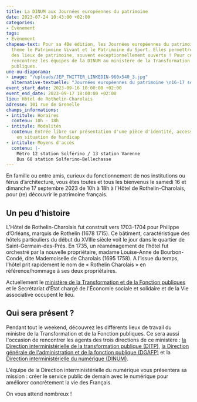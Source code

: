 ```yaml
---
title: La DINUM aux Journées européennes du patrimoine
date: 2023-07-24 10:43:00 +02:00
categories:
- Évènement
tags:
- Évènement
chapeau-text: Pour sa 40e édition, les Journées européennes du patrimoine auront pour
  thème le Patrimoine Vivant et le Patrimoine du Sport. Elles permettront de visiter
  des lieux de patrimoine, souvent exceptionnellement ouverts ! Pour cette occasion,
  rencontrez les équipes de la DINUM au ministère de la Transformation et de la Fonction
  publiques.
une-ou-diaporama:
- image: "/uploads/JEP_TWITTER_LINKEDIN-960x540_3.jpg"
  alternative-textuelle: "Journées européennes du patrimoine \n16-17 septembre 2023"
event_start_date: 2023-09-16 10:00:00 +02:00
event_end_date: 2023-09-17 18:00:00 +02:00
lieu: Hôtel de Rothelin-Charolais
adresse: 101 rue de Grenelle
champs_informations:
- intitule: Horaires
  contenu: 10h - 18h
- intitule: Modalités
  contenu: Entrée libre sur présentation d'une pièce d'identité, accessible aux personnes
    en situation de handicap
- intitule: Moyens d'accès
  contenu: |-
    Métro 12 station Solférino / 13 station Varenne
    Bus 68 station Solferino-Bellechasse
---
```


En famille ou entre amis, curieux du fonctionnement de nos institutions ou férus d’architecture, vous êtes toutes et tous les bienvenus le samedi 16 et dimanche 17 septembre 2023 de 10h à 18h à l’Hôtel de Rothelin-Charolais, pour (re) découvrir le patrimoine français.

## Un peu d’histoire

L’Hôtel de Rothelin-Charolais fut construit vers 1703-1704 pour Philippe d’Orléans, marquis de Rothelin (1678 1715). Ce bâtiment, caractéristique des hôtels particuliers du début du XVIIIe siècle voit le jour dans le quartier de Saint-Germain-des-Prés. En 1735, un réaménagement de l’hôtel fut orchestré par la nouvelle propriétaire, madame Louise-Anne de Bourbon-Condé, dite Mademoiselle de Charolais (1695 1758). A l’issue du temps, l’hôtel prit rapidement le nom de « Rothelin Charolais » en référence/hommage à ses deux propriétaires.

Actuellement le [ministère de la Transformation et de la Fonction publiques](https://www.transformation.gouv.fr/) et le Secrétariat d’État chargé de l'Économie sociale et solidaire et de la Vie associative occupent le lieu.

## Qui sera présent ?

Pendant tout le weekend, découvrez les différents lieux de travail du ministre de la Transformation et de la Fonction publiques. Ce sera aussi l'occasion de rencontrer les agents des trois directions de ce ministère : [la Direction interministérielle de la transformation publique (DITP)](https://www.modernisation.gouv.fr/), [la Direction générale de l'administration et de la fonction publique (DGAFP)](https://www.fonction-publique.gouv.fr/fonction-publique-1088) et la [Direction interministérielle du numérique (DINUM)](https://www.numerique.gouv.fr/dinum/).

L’équipe de la Direction interministérielle du numérique vous présentera sa mission : créer le service public de demain avec le numérique pour améliorer concrètement la vie des Français.

On vous attend nombreux !